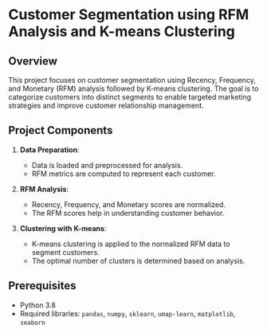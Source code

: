 # Customer Segmentation using RFM Analysis and K-means Clustering

## Overview

This project focuses on customer segmentation using Recency, Frequency, and Monetary (RFM) analysis followed by K-means clustering. The goal is to categorize customers into distinct segments to enable targeted marketing strategies and improve customer relationship management.

## Project Components

1. **Data Preparation**: 
   - Data is loaded and preprocessed for analysis.
   - RFM metrics are computed to represent each customer.

2. **RFM Analysis**:
   - Recency, Frequency, and Monetary scores are normalized.
   - The RFM scores help in understanding customer behavior.

3. **Clustering with K-means**:
   - K-means clustering is applied to the normalized RFM data to segment customers.
   - The optimal number of clusters is determined based on analysis.


## Prerequisites

- Python 3.8
- Required libraries: `pandas`, `numpy`, `sklearn`, `umap-learn`, `matplotlib`, `seaborn`
